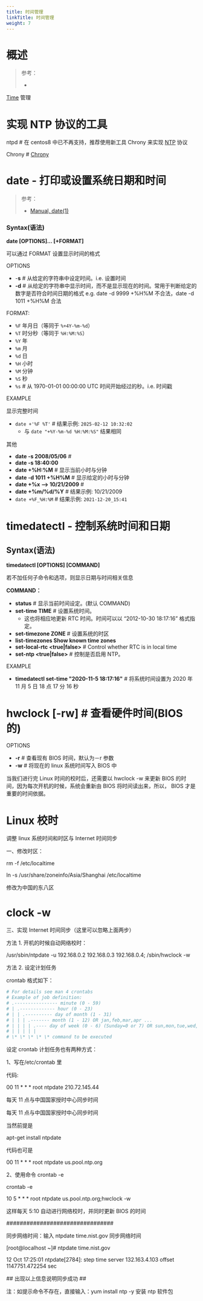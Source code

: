 ```yaml
---
title: 时间管理
linkTitle: 时间管理
weight: 7
---
```


# 概述

> 参考：
>
> -

[Time](/docs/8.通用技术/Time.md) 管理

# 实现 NTP 协议的工具

ntpd # 在 centos8 中已不再支持，推荐使用新工具 Chrony 来实现 [NTP](/docs/4.数据通信/Protocol/NTP.md) 协议

Chrony # [Chrony](/docs/1.操作系统/Time%20and%20Language/Chrony.md)

# date - 打印或设置系统日期和时间

> 参考：
>
> - [Manual, date(1)](https://man7.org/linux/man-pages/man1/date.1.html)

### Syntax(语法)

**date \[OPTIONS]... \[+FORMAT]**

可以通过 FORMAT 设置显示时间的格式

OPTIONS

- -**s** # 从给定的字符串中设定时间。i.e. 设置时间
- **-d** # 从给定的字符串中显示时间，而不是显示现在的时间。常用于判断给定的数字是否符合时间日期的格式 e.g. date -d 9999 +%H%M 不合法，date -d 1011 +%H%M 合法

FORMAT:

- `%F` 年月日（等同于 `%+4Y-%m-%d`）
- `%T` 时分秒（等同于 `%H:%M:%S`）
- `%Y` 年
- `%m` 月
- `%d` 日
- `%H` 小时
- `%M` 分钟
- `%S` 秒
- `%s` # 从 1970-01-01 00:00:00 UTC 时间开始经过的秒。i.e. 时间戳

EXAMPLE

显示完整时间

- `date +'%F %T'` # 结果示例: `2025-02-12 10:32:02`
  - 与 `date "+%Y-%m-%d %H:%M:%S"` 结果相同

其他

- **date -s 2008/05/06** #
- **date -s 18:40:00**
- **date +%H:%M** # 显示当前小时与分钟
- **date -d 1011 +%H%M** # 显示给定的小时与分钟
- **date +%x --> 10/21/2009** #
- **date +%m/%d/%Y** # 结果示例: 10/21/2009
- `date +%F_%H:%M` # 结果示例: `2021-12-20_15:41`

# timedatectl - 控制系统时间和日期

## Syntax(语法)

**timedatectl \[OPTIONS] \[COMMAND]**

若不加任何子命令和选项，则显示日期与时间相关信息

**COMMAND：**

- **status** # 显示当前时间设定。(默认 COMMAND)
- **set-time TIME** # 设置系统时间。
  - 这也将相应地更新 RTC 时间。时间可以以 “2012-10-30 18:17:16” 格式指定。
- **set-timezone ZONE** # 设置系统的时区
- **list-timezones Show known time zones**
- **set-local-rtc \<true|false>** # Control whether RTC is in local time
- **set-ntp \<true|false>** # 控制是否启用 NTP。

EXAMPLE

- **timedatectl set-time "2020-11-5 18:17:16"** # 将系统时间设置为 2020 年 11 月 5 日 18 点 17 分 16 秒

# hwclock \[-rw] # 查看硬件时间(BIOS 的)

OPTIONS

- **-r** # 查看现有 BIOS 时间，默认为－r 参数
- **-w** # 将现在的 linux 系统时间写入 BIOS 中

当我们进行完 Linux 时间的校时后，还需要以 hwclock -w 来更新 BIOS 的时间，因为每次开机的时候，系统会重新由 BIOS 将时间读出来，所以， BIOS 才是重要的时间依据。

# Linux 校时

调整 linux 系统时间和时区与 Internet 时间同步

一、修改时区：

rm -f /etc/localtime

ln -s /usr/share/zoneinfo/Asia/Shanghai /etc/localtime

修改为中国的东八区

# clock -w

三、实现 Internet 时间同步（这里可以忽略上面两步）

方法 1. 开机的时候自动网络校时：

/usr/sbin/ntpdate -u 192.168.0.2 192.168.0.3 192.168.0.4; /sbin/hwclock -w

方法 2. 设定计划任务

crontab 格式如下：

```bash
# For details see man 4 crontabs
# Example of job definition:
# .---------------- minute (0 - 59)
# | .------------- hour (0 - 23)
# | | .---------- day of month (1 - 31)
# | | | .------- month (1 - 12) OR jan,feb,mar,apr ...
# | | | | .---- day of week (0 - 6) (Sunday=0 or 7) OR sun,mon,tue,wed,thu,fri,sat
# | | | | |
# \* \* \* \* \* command to be executed
```

设定 crontab 计划任务也有两种方式：

1、写在/etc/crontab 里

代码:

00 11 \* \* \* root ntpdate 210.72.145.44

每天 11 点与中国国家授时中心同步时间

每天 11 点与中国国家授时中心同步时间

当然前提是

apt-get install ntpdate

代码也可是

00 11 \* \* \* root ntpdate us.pool.ntp.org

2、使用命令 crontab -e

crontab -e

10 5 \* \* \* root ntpdate us.pool.ntp.org;hwclock -w

这样每天 5:10 自动进行网络校时，并同时更新 BIOS 的时间

\################################

同步网络时间：输入 ntpdate time.nist.gov 同步网络时间

\[root@localhost ~]# ntpdate time.nist.gov

12 Oct 17:25:01 ntpdate\[2784]: step time server 132.163.4.103 offset 1147751.472254 sec

\## 出现以上信息说明同步成功 ##

注：如提示命令不存在，直接输入：yum install ntp -y 安装 ntp 软件包
